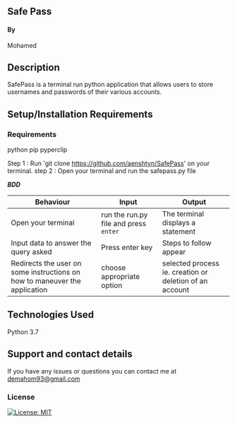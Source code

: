 ## Safe Pass

#### By

Mohamed

## Description

SafePass is a terminal run python application that allows users to store usernames and passwords of their various accounts.

## Setup/Installation Requirements

### Requirements

  python
  pip
  pyperclip

  Step 1 : Run 'git clone https://github.com/aenshtyn/SafePass' on your terminal.
  step 2 : Open your terminal and run the safepass.py file

***BDD***

| Behaviour | Input | Output |
| --------- | ------| ------ |
|Open your terminal|run the run.py file and press  `enter`|The terminal displays a statement|
|Input data to answer the query asked   |Press enter key |Steps to follow appear
|Redirects the user on some instructions on how to maneuver the application| choose appropriate option| selected process ie. creation or deletion of an account|


## Technologies Used

Python 3.7

## Support and contact details

If you have any issues or questions you can contact me at demahom93@gmail.com

### License

[![License: MIT](https://img.shields.io/badge/License-MIT-yellow.svg)](https://opensource.org/licenses/MIT)

